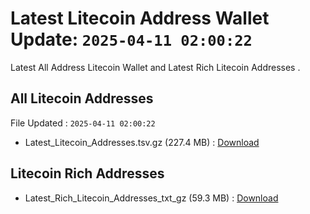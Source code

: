 # Latest Litecoin Address Wallet Update: `2025-04-11 02:00:22`

Latest All Address Litecoin Wallet and Latest Rich Litecoin Addresses .

## All Litecoin Addresses

File Updated : `2025-04-11 02:00:22`

- Latest_Litecoin_Addresses.tsv.gz (227.4 MB) : [Download](https://github.com/Pymmdrza/Rich-Address-Wallet/releases/tag/Litecoin)

## Litecoin Rich Addresses

- Latest_Rich_Litecoin_Addresses_txt_gz (59.3 MB) : [Download](https://github.com/Pymmdrza/Rich-Address-Wallet/releases/tag/Litecoin)

